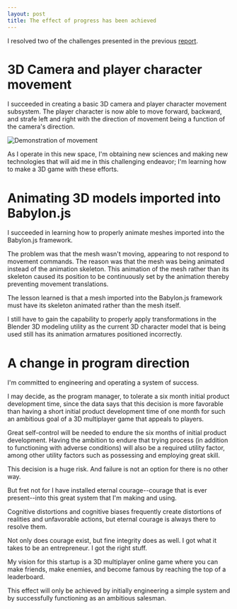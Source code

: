 ```yaml
---
layout: post
title: The effect of progress has been achieved
---
```


I resolved two of the challenges presented in the previous [report](/challenges-while-performing-in-a-3d-development-space/).

# 3D Camera and player character movement

I succeeded in creating a basic 3D camera and player character movement subsystem. The player character is now able to move forward, backward, and strafe left and right with the direction of movement being a function of the camera's direction.

![Demonstration of movement](/assets/images/3d_character_movement.gif "A demonstration of 3D player character movement")

As I operate in this new space, I'm obtaining new sciences and making new technologies that will aid me in this challenging endeavor; I'm learning how to make a 3D game with these efforts.

# Animating 3D models imported into Babylon.js

I succeeded in learning how to properly animate meshes imported into the Babylon.js framework.

The problem was that the mesh wasn't moving, appearing to not respond to movement commands. The reason was that the mesh was being animated instead of the animation skeleton. This animation of the mesh rather than its skeleton caused its position to be continuously set by the animation thereby preventing movement translations.

The lesson learned is that a mesh imported into the Babylon.js framework must have its skeleton animated rather than the mesh itself.

I still have to gain the capability to properly apply transformations in the Blender 3D modeling utility as the current 3D character model that is being used still has its animation armatures positioned incorrectly.

# A change in program direction

I'm committed to engineering and operating a system of success.

I may decide, as the program manager, to tolerate a six month initial product development time, since the data says that this decision is more favorable than having a short initial product development time of one month for such an ambitious goal of a 3D multiplayer game that appeals to players.

Great self-control will be needed to endure the six months of initial product development. Having the ambition to endure that trying process (in addition to functioning with adverse conditions) will also be a required utility factor, among other utility factors such as possessing and employing great skill.

This decision is a huge risk. And failure is not an option for there is no other way.

But fret not for I have installed eternal courage--courage that is ever present--into this great system that I'm making and using.

Cognitive distortions and cognitive biases frequently create distortions of realities and unfavorable actions, but eternal courage is always there to resolve them.

Not only does courage exist, but fine integrity does as well. I got what it takes to be an entrepreneur. I got the right stuff.

My vision for this startup is a 3D multiplayer online game where you can make friends, make enemies, and become famous by reaching the top of a leaderboard.

This effect will only be achieved by initially engineering a simple system and by successfully functioning as an ambitious salesman.